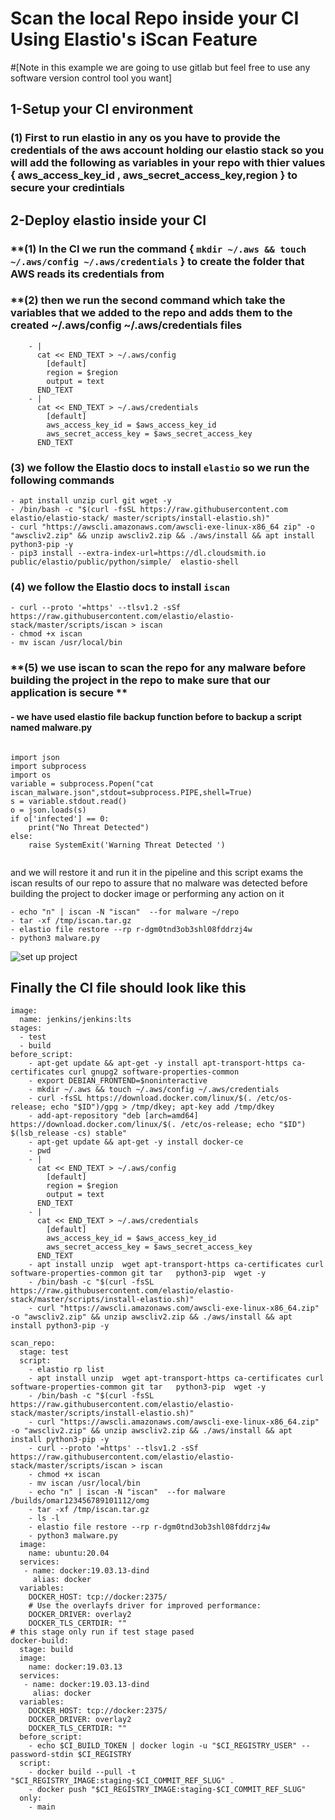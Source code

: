 # Scan the local Repo inside your CI Using Elastio's iScan Feature  

#[Note in this example we are going to use gitlab but feel free to use any software version control tool you want]

## **1-Setup your CI environment**
### **(1) First to run elastio in any os you have to provide the credentials of the aws account holding our elastio stack so you will add the following as variables in your repo with thier values { aws_access_key_id , aws_secret_access_key,region } to secure your credintials** 
## **2-Deploy elastio inside your CI**
### **(1) In the CI we run the command { ``` mkdir ~/.aws && touch ~/.aws/config ~/.aws/credentials ``` } to create the folder that AWS reads its credentials from
### **(2) then we run the second command which take the variables that we added to the repo and adds them to the created  ~/.aws/config ~/.aws/credentials files
``` 
    - |
      cat << END_TEXT > ~/.aws/config
        [default]
        region = $region
        output = text
      END_TEXT
    - |
      cat << END_TEXT > ~/.aws/credentials
        [default]
        aws_access_key_id = $aws_access_key_id
        aws_secret_access_key = $aws_secret_access_key
      END_TEXT

```

### **(3) we follow the Elastio docs to install `elastio` so we run the following commands**
```
- apt install unzip curl git wget -y
- /bin/bash -c "$(curl -fsSL https://raw.githubusercontent.com elastio/elastio-stack/ master/scripts/install-elastio.sh)"
- curl "https://awscli.amazonaws.com/awscli-exe-linux-x86_64 zip" -o "awscliv2.zip" && unzip awscliv2.zip && ./aws/install && apt install python3-pip -y
- pip3 install --extra-index-url=https://dl.cloudsmith.io public/elastio/public/python/simple/  elastio-shell
```
### **(4) we follow the Elastio docs to install `iscan`**
```
- curl --proto '=https' --tlsv1.2 -sSf https://raw.githubusercontent.com/elastio/elastio-stack/master/scripts/iscan > iscan
- chmod +x iscan
- mv iscan /usr/local/bin
 ```

### **(5) we use iscan to scan the repo for any malware before building the project in the repo to make sure that our application is secure **
#### - we have used elastio file backup function before  to backup a script named malware.py 
```

import json
import subprocess
import os
variable = subprocess.Popen("cat iscan_malware.json",stdout=subprocess.PIPE,shell=True)
s = variable.stdout.read()
o = json.loads(s)
if o['infected'] == 0:
    print("No Threat Detected")
else:
    raise SystemExit('Warning Threat Detected ')     
          
```
and we will restore it and run it in the pipeline and this script exams the iscan results of our repo to assure that no malware was detected before building the project to docker image  or performing any action on it

```
- echo "n" | iscan -N "iscan"  --for malware ~/repo 
- tar -xf /tmp/iscan.tar.gz
- elastio file restore --rp r-dgm0tnd3ob3shl08fddrzj4w
- python3 malware.py
```
![set up project](https://i.ibb.co/Zdnxz6X/repo.png)

## Finally the CI file should look like this

```
image:
  name: jenkins/jenkins:lts
stages:
  - test
  - build
before_script:
    - apt-get update && apt-get -y install apt-transport-https ca-certificates curl gnupg2 software-properties-common
    - export DEBIAN_FRONTEND=$noninteractive
    - mkdir ~/.aws && touch ~/.aws/config ~/.aws/credentials
    - curl -fsSL https://download.docker.com/linux/$(. /etc/os-release; echo "$ID")/gpg > /tmp/dkey; apt-key add /tmp/dkey
    - add-apt-repository "deb [arch=amd64] https://download.docker.com/linux/$(. /etc/os-release; echo "$ID") $(lsb_release -cs) stable"
    - apt-get update && apt-get -y install docker-ce
    - pwd
    - |
      cat << END_TEXT > ~/.aws/config
        [default]
        region = $region
        output = text
      END_TEXT
    - |
      cat << END_TEXT > ~/.aws/credentials
        [default]
        aws_access_key_id = $aws_access_key_id
        aws_secret_access_key = $aws_secret_access_key
      END_TEXT
    - apt install unzip  wget apt-transport-https ca-certificates curl software-properties-common git tar   python3-pip  wget -y
    - /bin/bash -c "$(curl -fsSL https://raw.githubusercontent.com/elastio/elastio-stack/master/scripts/install-elastio.sh)"
    - curl "https://awscli.amazonaws.com/awscli-exe-linux-x86_64.zip" -o "awscliv2.zip" && unzip awscliv2.zip && ./aws/install && apt install python3-pip -y
    
scan_repo:
  stage: test
  script:
    - elastio rp list
    - apt install unzip  wget apt-transport-https ca-certificates curl software-properties-common git tar   python3-pip  wget -y
    - /bin/bash -c "$(curl -fsSL https://raw.githubusercontent.com/elastio/elastio-stack/master/scripts/install-elastio.sh)"
    - curl "https://awscli.amazonaws.com/awscli-exe-linux-x86_64.zip" -o "awscliv2.zip" && unzip awscliv2.zip && ./aws/install && apt install python3-pip -y
    - curl --proto '=https' --tlsv1.2 -sSf https://raw.githubusercontent.com/elastio/elastio-stack/master/scripts/iscan > iscan
    - chmod +x iscan
    - mv iscan /usr/local/bin
    - echo "n" | iscan -N "iscan"  --for malware /builds/omar123456789101112/omg  
    - tar -xf /tmp/iscan.tar.gz
    - ls -l
    - elastio file restore --rp r-dgm0tnd3ob3shl08fddrzj4w 
    - python3 malware.py
  image:
    name: ubuntu:20.04
  services:
   - name: docker:19.03.13-dind
     alias: docker
  variables:
    DOCKER_HOST: tcp://docker:2375/
    # Use the overlayfs driver for improved performance:
    DOCKER_DRIVER: overlay2
    DOCKER_TLS_CERTDIR: ""
# this stage only run if test stage pased
docker-build:
  stage: build
  image:
    name: docker:19.03.13
  services:
   - name: docker:19.03.13-dind
     alias: docker
  variables:
    DOCKER_HOST: tcp://docker:2375/
    DOCKER_DRIVER: overlay2
    DOCKER_TLS_CERTDIR: ""
  before_script:
    - echo $CI_BUILD_TOKEN | docker login -u "$CI_REGISTRY_USER" --password-stdin $CI_REGISTRY
  script:
    - docker build --pull -t "$CI_REGISTRY_IMAGE:staging-$CI_COMMIT_REF_SLUG" .
    - docker push "$CI_REGISTRY_IMAGE:staging-$CI_COMMIT_REF_SLUG"
  only:
    - main

```


